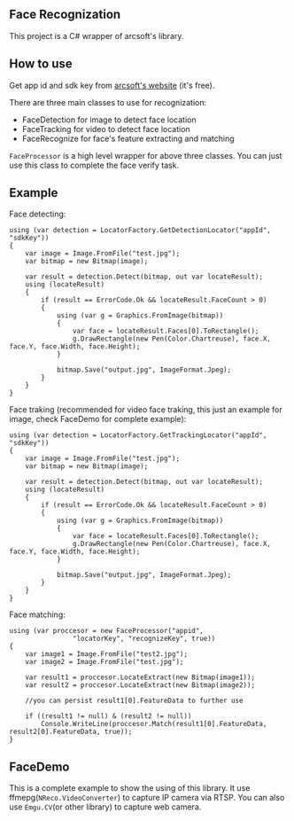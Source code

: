 ## Face Recognization
This project is a C# wrapper of arcsoft's library.

## How to use
Get app id and sdk key from [arcsoft's website](http://www.arcsoft.com.cn/ai/arcface.html) (it's free).

There are three main classes to use for recognization:
- FaceDetection for image to detect face location
- FaceTracking for video to detect face location
- FaceRecognize for face's feature extracting and matching

``FaceProcessor`` is a high level wrapper for above three classes. You can just use this class to complete the face verify task.

## Example
Face detecting:
```
using (var detection = LocatorFactory.GetDetectionLocator("appId", "sdkKey"))
{
    var image = Image.FromFile("test.jpg");
    var bitmap = new Bitmap(image);

    var result = detection.Detect(bitmap, out var locateResult);
    using (locateResult)
    {
        if (result == ErrorCode.Ok && locateResult.FaceCount > 0)
        {
            using (var g = Graphics.FromImage(bitmap))
            {
                var face = locateResult.Faces[0].ToRectangle();
                g.DrawRectangle(new Pen(Color.Chartreuse), face.X, face.Y, face.Width, face.Height);
            }

            bitmap.Save("output.jpg", ImageFormat.Jpeg);
        }
    }
}
```

Face traking (recommended for video face traking, this just an example for image, check FaceDemo for complete example):
```
using (var detection = LocatorFactory.GetTrackingLocator("appId", "sdkKey"))
{
    var image = Image.FromFile("test.jpg");
    var bitmap = new Bitmap(image);

    var result = detection.Detect(bitmap, out var locateResult);
    using (locateResult)
    {
        if (result == ErrorCode.Ok && locateResult.FaceCount > 0)
        {
            using (var g = Graphics.FromImage(bitmap))
            {
                var face = locateResult.Faces[0].ToRectangle();
                g.DrawRectangle(new Pen(Color.Chartreuse), face.X, face.Y, face.Width, face.Height);
            }

            bitmap.Save("output.jpg", ImageFormat.Jpeg);
        }
    }
}
```
Face matching:
```
using (var proccesor = new FaceProcessor("appid",
                "locatorKey", "recognizeKey", true))
{
    var image1 = Image.FromFile("test2.jpg");
    var image2 = Image.FromFile("test.jpg");

    var result1 = proccesor.LocateExtract(new Bitmap(image1));
    var result2 = proccesor.LocateExtract(new Bitmap(image2));
    
    //you can persist result1[0].FeatureData to further use

    if ((result1 != null) & (result2 != null))
        Console.WriteLine(proccesor.Match(result1[0].FeatureData, result2[0].FeatureData, true));
}
```

## FaceDemo
This is a complete example to show the using of this library. It use ffmepg(``NReco.VideoConverter``) to capture IP camera via RTSP. You can also use ``Emgu.CV``(or other library) to capture web camera.